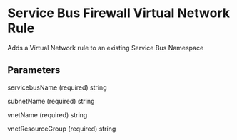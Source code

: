 # Service Bus Firewall Virtual Network Rule

Adds a Virtual Network rule to an existing Service Bus Namespace

## Parameters

servicebusName (required) string

subnetName (required) string

vnetName (required) string

vnetResourceGroup (required) string